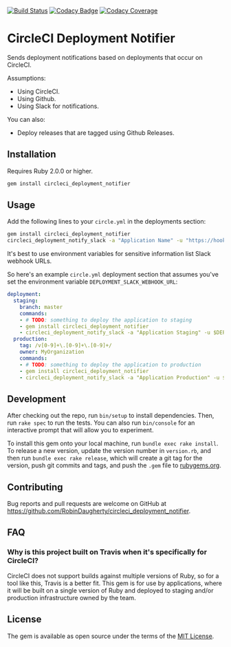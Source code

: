 [![Build Status](https://travis-ci.org/RobinDaugherty/circleci_deployment_notifier.svg?branch=master)](https://travis-ci.org/RobinDaugherty/circleci_deployment_notifier)
[![Codacy Badge](https://api.codacy.com/project/badge/Grade/b76abb83eb5449499cbe3740c147715e)](https://www.codacy.com/app/robindaugherty/circleci_deployment_notifier?utm_source=github.com&amp;utm_medium=referral&amp;utm_content=RobinDaugherty/circleci_deployment_notifier&amp;utm_campaign=Badge_Grade)
[![Codacy Coverage](https://api.codacy.com/project/badge/Coverage/b76abb83eb5449499cbe3740c147715e)](https://www.codacy.com/app/robindaugherty/circleci_deployment_notifier?utm_source=github.com&utm_medium=referral&utm_content=RobinDaugherty/circleci_deployment_notifier&utm_campaign=Badge_Coverage)

# CircleCI Deployment Notifier

Sends deployment notifications based on deployments that occur on CircleCI.

Assumptions:

- Using CircleCI.
- Using Github.
- Using Slack for notifications.

You can also:

- Deploy releases that are tagged using Github Releases.

## Installation

Requires Ruby 2.0.0 or higher.

```sh
gem install circleci_deployment_notifier
```

## Usage

Add the following lines to your `circle.yml` in the deployments section:

```sh
gem install circleci_deployment_notifier
circleci_deployment_notify_slack -a "Application Name" -u "https://hooks.slack.com/services/WEBHOOK"
```

It's best to use environment variables for sensitive information list Slack webhook URLs.

So here's an example `circle.yml` deployment section that 
assumes you've set the environment variable `DEPLOYMENT_SLACK_WEBHOOK_URL`:
```yml
deployment:
  staging:
    branch: master
    commands:
    - # TODO: something to deploy the application to staging
    - gem install circleci_deployment_notifier
    - circleci_deployment_notify_slack -a "Application Staging" -u $DEPLOYMENT_SLACK_WEBHOOK_URL
  production:
    tag: /v[0-9]+\.[0-9]+\.[0-9]+/
    owner: MyOrganization
    commands:
    - # TODO: something to deploy the application to production
    - gem install circleci_deployment_notifier
    - circleci_deployment_notify_slack -a "Application Production" -u $DEPLOYMENT_SLACK_WEBHOOK_URL
```

## Development

After checking out the repo, run `bin/setup` to install dependencies. Then, run `rake spec` to run the tests. You can also run `bin/console` for an interactive prompt that will allow you to experiment.

To install this gem onto your local machine, run `bundle exec rake install`. To release a new version, update the version number in `version.rb`, and then run `bundle exec rake release`, which will create a git tag for the version, push git commits and tags, and push the `.gem` file to [rubygems.org](https://rubygems.org).

## Contributing

Bug reports and pull requests are welcome on GitHub at https://github.com/RobinDaugherty/circleci_deployment_notifier.

## FAQ

### Why is this project built on Travis when it's specifically for CircleCI?

CircleCI does not support builds against multiple versions of Ruby, so for a tool like this, Travis
is a better fit.
This gem is for use by applications, where it will be built on a single version of Ruby and deployed
to staging and/or production infrastructure owned by the team.

## License

The gem is available as open source under the terms of the [MIT License](http://opensource.org/licenses/MIT).
